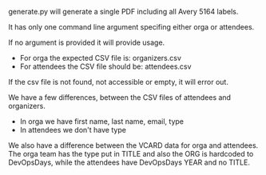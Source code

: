 generate.py will generate a single PDF including all Avery 5164 labels.

It has only one command line argument specifing either orga or attendees.

If no argument is provided it will provide usage.

- For orga the expected CSV file is: organizers.csv
- For attendees the CSV file should be: attendees.csv

If the csv file is not found, not accessible or empty, it will error out.


We have a few differences, between the CSV files of attendees and organizers.
- In orga we have first name, last name, email, type
- In attendees we don't have type

We also have a difference between the VCARD data for orga and attendees. The orga team has the type put in TITLE and also the ORG is hardcoded to DevOpsDays, while the attendees have DevOpsDays YEAR and no TITLE.
